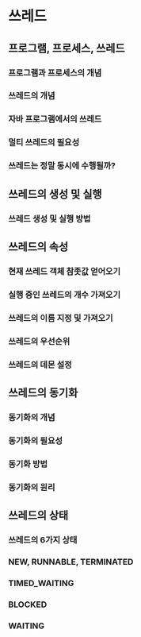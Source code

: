 # 쓰레드

## 프로그램, 프로세스, 쓰레드

### 프로그램과 프로세스의 개념

### 쓰레드의 개념

### 자바 프로그램에서의 쓰레드

### 멀티 쓰레드의 필요성

### 쓰레드는 정말 동시에 수행될까?


## 쓰레드의 생성 및 실행

### 쓰레드 생성 및 실행 방법


## 쓰레드의 속성

### 현재 쓰레드 객체 참좃값 얻어오기

### 실행 중인 쓰레드의 개수 가져오기

### 쓰레드의 이름 지정 및 가져오기

### 쓰레드의 우선순위

### 쓰레드의 데몬 설정


## 쓰레드의 동기화

### 동기화의 개념

### 동기화의 필요성

### 동기화 방법

### 동기화의 원리


## 쓰레드의 상태

### 쓰레드의 6가지 상태

### NEW, RUNNABLE, TERMINATED

### TIMED_WAITING

### BLOCKED

### WAITING
